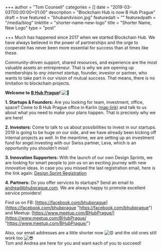+++
author = "Tom Counsell"
categories = []
date = "2019-03-03T00:00:00+01:00"
description = "Blockchain Hub is now B Hub Prague"
draft = true
featured = "bhubandvision.jpg"
featuredalt = ""
featuredpath = "/media/blog"
linktitle = "shorter-name-new-logo"
title = "Shorter Name, New Logo"
type = "post"

+++
Much has happened since 2017 when we started Blockchain Hub. We have always believed in the power of partnerships and the urge to cooperate has never been more essential for success than at times like these.

Community-driven support, shared resources, and experience are the most valuable assets an entrepreneur. That is why we are opening up memberships to _any internet startup_, founder, investor or partner, who wants to take part in our vision of mutual success. That means, there is no limitation to blockchain projects. 

**Welcome to** [**B Hub Prague**](https://bhubprague.com)**! ![🚀](https://mail.google.com/mail/e/1f680)**

**1. Startups & Founders:** Are you looking for team, investment, office, space? Come to B Hub Prague office in Karlin ([map link](https://goo.gl/maps/u6yGYr6EZX82)) and talk to us about what you need to make your plans happen. That is precisely why we are here!

**2. Investors:** Come to talk to us about possibilities to invest in our startups. 2019 is going to be huge on our side, and we have already been kicking off internal projects as well. In the meantime, we are setting up an investment fund for angel investing with our Swiss partner, Leva, which is an opportunity you shouldn’t miss!

**3. Innovation Supporters:** With the launch of our own Design Sprints, we are looking for smart people to join us on an exciting journey with new innovative ideas. In case you you missed the last registration email, here is the link again: [Design Sprint Registration](https://airtable.com/shrl8KSKpXPa04Wy0)

**4. Partners:** Do you offer services to startups? Send an email to [andrea@bhubprague.com](mailto:andrea@bhubprague.com). We are always happy to promote excellent service providers!

  
Find us on FB: [https://facebook.com/bhubprague](https://facebook.com/bhubprague "https://facebook.com/bhubprague")  
and Meetup: [https://www.meetup.com/BHubPrague/](https://www.meetup.com/BHubPrague/ "https://www.meetup.com/BHubPrague/")

Also, our email addresses are a little shorter now ![😍](https://mail.google.com/mail/e/1f60d) and the old ones still work too ![😎](https://mail.google.com/mail/e/1f60e)  
Tom and Andrea are here for you and want each of you to succeed!
